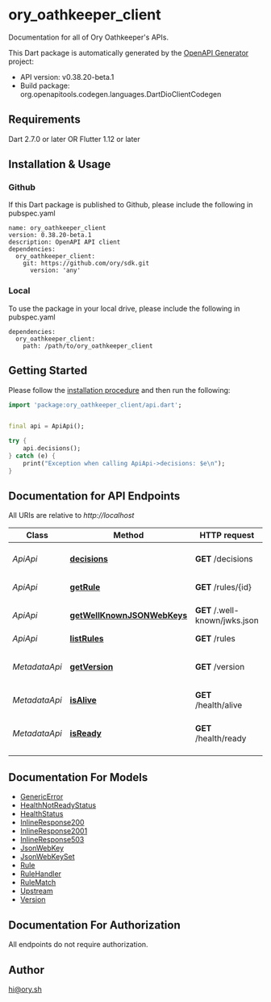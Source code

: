 # ory_oathkeeper_client
Documentation for all of Ory Oathkeeper's APIs.


This Dart package is automatically generated by the [OpenAPI Generator](https://openapi-generator.tech) project:

- API version: v0.38.20-beta.1
- Build package: org.openapitools.codegen.languages.DartDioClientCodegen

## Requirements

Dart 2.7.0 or later OR Flutter 1.12 or later

## Installation & Usage

### Github
If this Dart package is published to Github, please include the following in pubspec.yaml
```
name: ory_oathkeeper_client
version: 0.38.20-beta.1
description: OpenAPI API client
dependencies:
  ory_oathkeeper_client:
    git: https://github.com/ory/sdk.git
      version: 'any'
```

### Local
To use the package in your local drive, please include the following in pubspec.yaml
```
dependencies:
  ory_oathkeeper_client:
    path: /path/to/ory_oathkeeper_client
```

## Getting Started

Please follow the [installation procedure](#installation--usage) and then run the following:

```dart
import 'package:ory_oathkeeper_client/api.dart';


final api = ApiApi();

try {
    api.decisions();
} catch (e) {
    print("Exception when calling ApiApi->decisions: $e\n");
}

```

## Documentation for API Endpoints

All URIs are relative to *http://localhost*

Class | Method | HTTP request | Description
------------ | ------------- | ------------- | -------------
*ApiApi* | [**decisions**](doc/ApiApi.md#decisions) | **GET** /decisions | Access Control Decision API
*ApiApi* | [**getRule**](doc/ApiApi.md#getrule) | **GET** /rules/{id} | Retrieve a Rule
*ApiApi* | [**getWellKnownJSONWebKeys**](doc/ApiApi.md#getwellknownjsonwebkeys) | **GET** /.well-known/jwks.json | Lists Cryptographic Keys
*ApiApi* | [**listRules**](doc/ApiApi.md#listrules) | **GET** /rules | List All Rules
*MetadataApi* | [**getVersion**](doc/MetadataApi.md#getversion) | **GET** /version | Return Running Software Version.
*MetadataApi* | [**isAlive**](doc/MetadataApi.md#isalive) | **GET** /health/alive | Check HTTP Server Status
*MetadataApi* | [**isReady**](doc/MetadataApi.md#isready) | **GET** /health/ready | Check HTTP Server and Database Status


## Documentation For Models

 - [GenericError](doc/GenericError.md)
 - [HealthNotReadyStatus](doc/HealthNotReadyStatus.md)
 - [HealthStatus](doc/HealthStatus.md)
 - [InlineResponse200](doc/InlineResponse200.md)
 - [InlineResponse2001](doc/InlineResponse2001.md)
 - [InlineResponse503](doc/InlineResponse503.md)
 - [JsonWebKey](doc/JsonWebKey.md)
 - [JsonWebKeySet](doc/JsonWebKeySet.md)
 - [Rule](doc/Rule.md)
 - [RuleHandler](doc/RuleHandler.md)
 - [RuleMatch](doc/RuleMatch.md)
 - [Upstream](doc/Upstream.md)
 - [Version](doc/Version.md)


## Documentation For Authorization

 All endpoints do not require authorization.


## Author

hi@ory.sh

